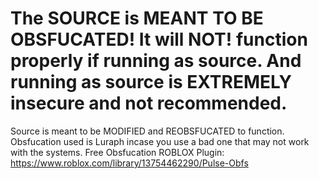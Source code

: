 # The SOURCE is MEANT TO BE OBSFUCATED! It will NOT! function properly if running as source. And running as source is EXTREMELY insecure and not recommended.

Source is meant to be MODIFIED and REOBSFUCATED to function. Obsfucation used is Luraph incase you use a bad one that may not work with the systems. Free Obsfucation ROBLOX Plugin: https://www.roblox.com/library/13754462290/Pulse-Obfs